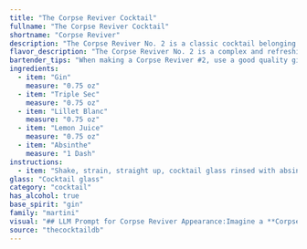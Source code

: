 ```yaml
---
title: "The Corpse Reviver Cocktail"
fullname: "The Corpse Reviver Cocktail"
shortname: "Corpse Reviver"
description: "The Corpse Reviver No. 2 is a classic cocktail belonging to the **Sour** family, a category characterized by a base spirit, citrus juice, and a sweetener.  Its origin dates back to the 1920s, likely invented by Harry MacElhone at Harry's New York Bar in Paris. "
flavor_description: "The Corpse Reviver No. 2 is a complex and refreshing cocktail. The gin provides a crisp, juniper-forward base, while the triple sec adds a touch of orange sweetness. Lillet Blanc contributes a dry, slightly bitter note, and the lemon juice brightens the palate with its tartness. A whisper of absinthe adds a subtle herbal and aniseed complexity, making this cocktail both invigorating and intriguing. "
bartender_tips: "When making a Corpse Reviver #2, use a good quality gin for a balanced flavor.  For the absinthe, a small splash is key;  too much will overpower the drink.  Shake well with ice to ensure thorough chilling and dilution.  Garnish with a lemon twist for a classic touch. "
ingredients:
  - item: "Gin"
    measure: "0.75 oz"
  - item: "Triple Sec"
    measure: "0.75 oz"
  - item: "Lillet Blanc"
    measure: "0.75 oz"
  - item: "Lemon Juice"
    measure: "0.75 oz"
  - item: "Absinthe"
    measure: "1 Dash"
instructions:
  - item: "Shake, strain, straight up, cocktail glass rinsed with absinthe."
glass: "Cocktail glass"
category: "cocktail"
has_alcohol: true
base_spirit: "gin"
family: "martini"
visual: "## LLM Prompt for Corpse Reviver Appearance:Imagine a **Corpse Reviver No. 2** resting in a chilled coupe glass. Describe its visual appeal:**Focus on:*** **Color:** What is the overall hue? Is it pale, vibrant, or somewhere in between?  * **Clarity:** Is the drink crystal clear, slightly hazy, or does it have any sediment?* **Texture:** Does it appear smooth, silky, or have any visible layers? * **Garnish:**  Describe the chosen garnish and its positioning in the glass. How does it complement the drink's visual appeal?* **Overall Impression:** Does it appear sophisticated, refreshing, or intriguing?  What emotion does it evoke in you?**Remember:*** Use vivid language to describe the visual characteristics.* Avoid mentioning specific measurements or ingredients.  Focus solely on the visual experience. * Consider the light conditions and how they influence the appearance.**Example:**The Corpse Reviver No. 2 glimmers in the soft light, a pale, ethereal yellow reminiscent of a moonlit sky. Its surface is perfectly smooth, unbroken by any visible layers or ice. A delicate twist of lemon zest, kissed with a touch of absinthe, rests elegantly on the rim of the coupe, a vibrant green contrast against the golden hue of the drink. "
source: "thecocktaildb"
---
```


